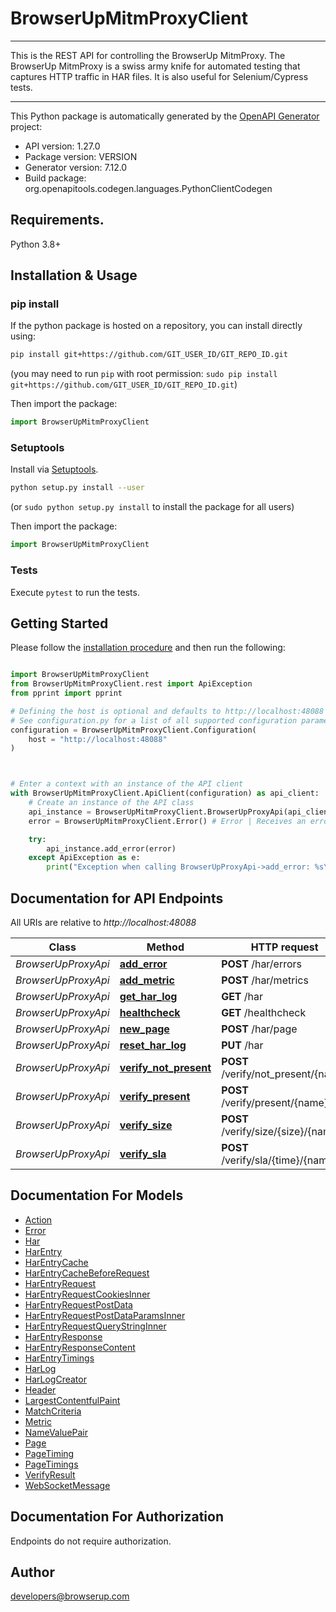 # BrowserUpMitmProxyClient
___
This is the REST API for controlling the BrowserUp MitmProxy.
The BrowserUp MitmProxy is a swiss army knife for automated testing that
captures HTTP traffic in HAR files. It is also useful for Selenium/Cypress tests.
___


This Python package is automatically generated by the [OpenAPI Generator](https://openapi-generator.tech) project:

- API version: 1.27.0
- Package version: VERSION
- Generator version: 7.12.0
- Build package: org.openapitools.codegen.languages.PythonClientCodegen

## Requirements.

Python 3.8+

## Installation & Usage
### pip install

If the python package is hosted on a repository, you can install directly using:

```sh
pip install git+https://github.com/GIT_USER_ID/GIT_REPO_ID.git
```
(you may need to run `pip` with root permission: `sudo pip install git+https://github.com/GIT_USER_ID/GIT_REPO_ID.git`)

Then import the package:
```python
import BrowserUpMitmProxyClient
```

### Setuptools

Install via [Setuptools](http://pypi.python.org/pypi/setuptools).

```sh
python setup.py install --user
```
(or `sudo python setup.py install` to install the package for all users)

Then import the package:
```python
import BrowserUpMitmProxyClient
```

### Tests

Execute `pytest` to run the tests.

## Getting Started

Please follow the [installation procedure](#installation--usage) and then run the following:

```python

import BrowserUpMitmProxyClient
from BrowserUpMitmProxyClient.rest import ApiException
from pprint import pprint

# Defining the host is optional and defaults to http://localhost:48088
# See configuration.py for a list of all supported configuration parameters.
configuration = BrowserUpMitmProxyClient.Configuration(
    host = "http://localhost:48088"
)



# Enter a context with an instance of the API client
with BrowserUpMitmProxyClient.ApiClient(configuration) as api_client:
    # Create an instance of the API class
    api_instance = BrowserUpMitmProxyClient.BrowserUpProxyApi(api_client)
    error = BrowserUpMitmProxyClient.Error() # Error | Receives an error to track. Internally, the error is stored in an array in the har under the _errors key

    try:
        api_instance.add_error(error)
    except ApiException as e:
        print("Exception when calling BrowserUpProxyApi->add_error: %s\n" % e)

```

## Documentation for API Endpoints

All URIs are relative to *http://localhost:48088*

Class | Method | HTTP request | Description
------------ | ------------- | ------------- | -------------
*BrowserUpProxyApi* | [**add_error**](docs/BrowserUpProxyApi.md#add_error) | **POST** /har/errors | 
*BrowserUpProxyApi* | [**add_metric**](docs/BrowserUpProxyApi.md#add_metric) | **POST** /har/metrics | 
*BrowserUpProxyApi* | [**get_har_log**](docs/BrowserUpProxyApi.md#get_har_log) | **GET** /har | 
*BrowserUpProxyApi* | [**healthcheck**](docs/BrowserUpProxyApi.md#healthcheck) | **GET** /healthcheck | 
*BrowserUpProxyApi* | [**new_page**](docs/BrowserUpProxyApi.md#new_page) | **POST** /har/page | 
*BrowserUpProxyApi* | [**reset_har_log**](docs/BrowserUpProxyApi.md#reset_har_log) | **PUT** /har | 
*BrowserUpProxyApi* | [**verify_not_present**](docs/BrowserUpProxyApi.md#verify_not_present) | **POST** /verify/not_present/{name} | 
*BrowserUpProxyApi* | [**verify_present**](docs/BrowserUpProxyApi.md#verify_present) | **POST** /verify/present/{name} | 
*BrowserUpProxyApi* | [**verify_size**](docs/BrowserUpProxyApi.md#verify_size) | **POST** /verify/size/{size}/{name} | 
*BrowserUpProxyApi* | [**verify_sla**](docs/BrowserUpProxyApi.md#verify_sla) | **POST** /verify/sla/{time}/{name} | 


## Documentation For Models

 - [Action](docs/Action.md)
 - [Error](docs/Error.md)
 - [Har](docs/Har.md)
 - [HarEntry](docs/HarEntry.md)
 - [HarEntryCache](docs/HarEntryCache.md)
 - [HarEntryCacheBeforeRequest](docs/HarEntryCacheBeforeRequest.md)
 - [HarEntryRequest](docs/HarEntryRequest.md)
 - [HarEntryRequestCookiesInner](docs/HarEntryRequestCookiesInner.md)
 - [HarEntryRequestPostData](docs/HarEntryRequestPostData.md)
 - [HarEntryRequestPostDataParamsInner](docs/HarEntryRequestPostDataParamsInner.md)
 - [HarEntryRequestQueryStringInner](docs/HarEntryRequestQueryStringInner.md)
 - [HarEntryResponse](docs/HarEntryResponse.md)
 - [HarEntryResponseContent](docs/HarEntryResponseContent.md)
 - [HarEntryTimings](docs/HarEntryTimings.md)
 - [HarLog](docs/HarLog.md)
 - [HarLogCreator](docs/HarLogCreator.md)
 - [Header](docs/Header.md)
 - [LargestContentfulPaint](docs/LargestContentfulPaint.md)
 - [MatchCriteria](docs/MatchCriteria.md)
 - [Metric](docs/Metric.md)
 - [NameValuePair](docs/NameValuePair.md)
 - [Page](docs/Page.md)
 - [PageTiming](docs/PageTiming.md)
 - [PageTimings](docs/PageTimings.md)
 - [VerifyResult](docs/VerifyResult.md)
 - [WebSocketMessage](docs/WebSocketMessage.md)


<a id="documentation-for-authorization"></a>
## Documentation For Authorization

Endpoints do not require authorization.


## Author

developers@browserup.com


